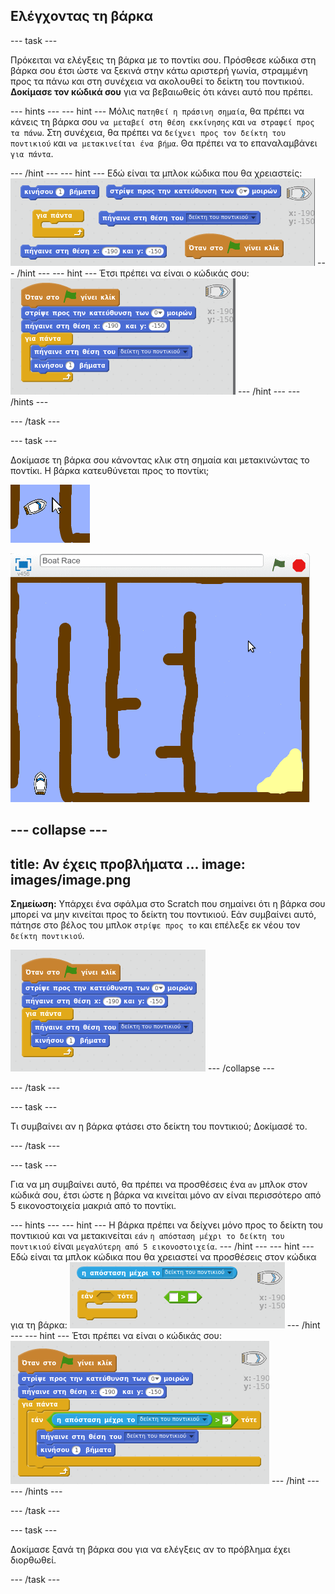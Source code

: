 ## Ελέγχοντας τη βάρκα

--- task ---

Πρόκειται να ελέγξεις τη βάρκα με το ποντίκι σου. Πρόσθεσε κώδικα στη βάρκα σου έτσι ώστε να ξεκινά στην κάτω αριστερή γωνία, στραμμένη προς τα πάνω και στη συνέχεια να ακολουθεί το δείκτη του ποντικιού. **Δοκίμασε τον κώδικά σου** για να βεβαιωθείς ότι κάνει αυτό που πρέπει.

--- hints --- --- hint --- Μόλις `πατηθεί η πράσινη σημαία`, θα πρέπει να κάνεις τη βάρκα σου `να μεταβεί στη θέση εκκίνησης` και `να στραφεί προς τα πάνω`. Στη συνέχεια, θα πρέπει να `δείχνει προς τον δείκτη του ποντικιού` και `να μετακινείται ένα βήμα`. Θα πρέπει να το επαναλαμβάνει `για πάντα`.

--- /hint --- --- hint --- Εδώ είναι τα μπλοκ κώδικα που θα χρειαστείς: ![screenshot](images/boat-move-blocks.png) --- /hint --- --- hint --- Έτσι πρέπει να είναι ο κώδικάς σου: ![screenshot](images/boat-move-code.png) --- /hint --- --- /hints ---

--- /task ---

--- task ---

Δοκίμασε τη βάρκα σου κάνοντας κλικ στη σημαία και μετακινώντας το ποντίκι. Η βάρκα κατευθύνεται προς το ποντίκι;

![screenshot](images/boat-mouse.png)

![screenshot](images/boat-pointer-test-anim.gif)

--- collapse ---
---
title: Αν έχεις προβλήματα ...
image: images/image.png
---

**Σημείωση:** Υπάρχει ένα σφάλμα στο Scratch που σημαίνει ότι η βάρκα σου μπορεί να μην κινείται προς το δείκτη του ποντικιού. Εάν συμβαίνει αυτό, πάτησε στο βέλος του μπλοκ `στρίψε προς το` και επέλεξε εκ νέου τον `δείκτη ποντικιού`.

![screenshot](images/boat-bug.png) --- /collapse ---

--- /task ---

--- task ---

Τι συμβαίνει αν η βάρκα φτάσει στο δείκτη του ποντικιού; Δοκίμασέ το.

--- /task ---

--- task ---

Για να μη συμβαίνει αυτό, θα πρέπει να προσθέσεις ένα `αν` μπλοκ στον κώδικά σου, έτσι ώστε η βάρκα να κινείται μόνο αν είναι περισσότερο από 5 εικονοστοιχεία μακριά από το ποντίκι.

--- hints --- --- hint --- Η βάρκα πρέπει να δείχνει μόνο προς το δείκτη του ποντικιού και να μετακινείται `εάν` `η απόσταση μέχρι το δείκτη του ποντικιού` είναι `μεγαλύτερη από 5 εικονοστοιχεία`. --- /hint --- --- hint --- Εδώ είναι τα μπλοκ κώδικα που θα χρειαστεί να προσθέσεις στον κώδικα για τη βάρκα: ![screenshot](images/boat-pointer-blocks.png) --- /hint --- --- hint --- Έτσι πρέπει να είναι ο κώδικάς σου: ![screenshot](images/boat-pointer-code.png) --- /hint --- --- /hints ---

--- /task ---

--- task ---

Δοκίμασε ξανά τη βάρκα σου για να ελέγξεις αν το πρόβλημα έχει διορθωθεί.

--- /task ---
